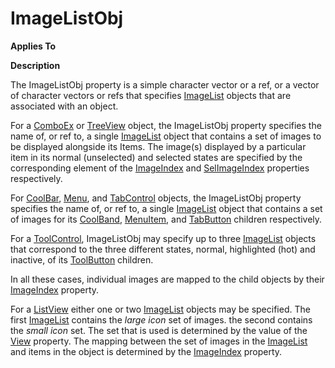 




<h1 class="heading"><span class="name">ImageListObj</span></h1>

**Applies To**


**Description**


The ImageListObj property is a simple character vector or a ref, or a vector of character vectors or refs that specifies [ImageList](./imagelist.md) objects that are associated with an object.



For a [ComboEx](./comboex.md) or [TreeView](./treeview.md) object, the ImageListObj property specifies the name of, or ref to, a single [ImageList](./imagelist.md) object that contains a set of images to be displayed alongside its Items. The image(s) displayed by a particular item in its normal (unselected) and selected states are specified by the corresponding element of the [ImageIndex](ImageIndex.htm) and [SelImageIndex](SelImageIndex.htm) properties respectively.


For [CoolBar](./coolbar.md), [Menu](./menu.md), and [TabControl](./tabcontrol.md) objects, the ImageListObj property specifies the name of, or ref to, a single [ImageList](./imagelist.md) object that contains a set of images for its [CoolBand](./coolband.md), [MenuItem](./menuitem.md), and [TabButton](./tabbutton.md) children respectively.


For a [ToolControl](./toolcontrol.md), ImageListObj may specify up to three [ImageList](./imagelist.md) objects that correspond to the three different states, normal, highlighted (hot) and inactive, of its [ToolButton](./toolbutton.md) children.


In all these cases, individual images are mapped to the child objects by their [ImageIndex](ImageIndex.htm) property.


For a [ListView](./listview.md) either one or two [ImageList](./imagelist.md) objects may be specified. The first [ImageList](./imagelist.md) contains the *large icon* set of images. the second contains the *small icon* set. The set that is used is determined by the value of the [View](View.htm) property. The mapping between the set of images in the [ImageList](./imagelist.md) and items in the object is determined by the [ImageIndex](ImageIndex.htm) property.


